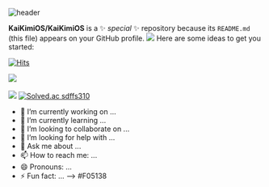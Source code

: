 
![header](https://capsule-render.vercel.app/api?type=transparent&text=Welcome%20KaiKim%20Github!🙂&color=auto)



**KaiKimiOS/KaiKimiOS** is a ✨ _special_ ✨ repository because its `README.md` (this file) appears on your GitHub profile.
<img src="https://img.shields.io/badge/Swift-#F05138?style=flat&logo=이름이뭐야&logoColor=white"/>
Here are some ideas to get you started:

[![Hits](https://hits.seeyoufarm.com/api/count/incr/badge.svg?url=https%3A%2F%2Fgithub.com%2FKaiKimiOS&count_bg=%23FF8500&title_bg=%23555555&icon=swift.svg&icon_color=%23FF7F00&title=hits&edge_flat=false)](https://hits.seeyoufarm.com)

<img src="https://github-readme-stats.vercel.app/api/top-langs/?username=KaiKimiOS&layout=compact"><br><br>
<img src="https://github-readme-stats.vercel.app/api?username=KaiKimiOS&show_icons=true">
[![Solved.ac
sdffs310](http://mazassumnida.wtf/api/v2/generate_badge?boj={handle})](https://solved.ac/{handle})
- 🔭 I’m currently working on ...
- 🌱 I’m currently learning ...
- 👯 I’m looking to collaborate on ...
- 🤔 I’m looking for help with ...
- 💬 Ask me about ...
- 📫 How to reach me: ...
- 😄 Pronouns: ...
- ⚡ Fun fact: ...
-->
#F05138
